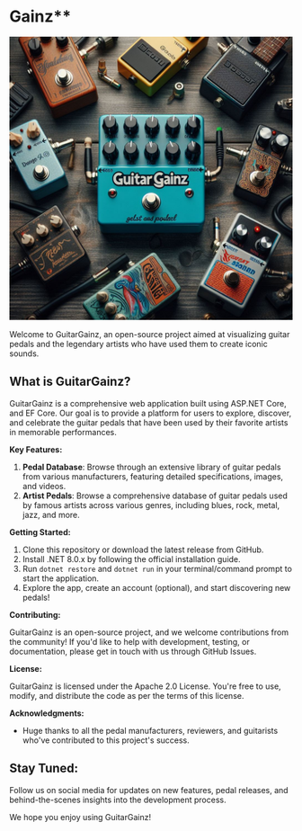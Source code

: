 Gainz**
================
![Image Alt Text](/assets/guitargainz.jpg)

Welcome to GuitarGainz, an open-source project aimed at visualizing guitar pedals and the legendary artists who have used them to create iconic sounds.

**What is GuitarGainz?**
------------------------

GuitarGainz is a comprehensive web application built using ASP.NET Core, and EF Core. Our goal is to provide a platform for users to explore, discover, and celebrate the guitar pedals that have been used by their favorite artists in memorable performances.

**Key Features:**

1. **Pedal Database**: Browse through an extensive library of guitar pedals from various manufacturers, featuring detailed specifications, images, and videos.
3. **Artist Pedals**: Browse a comprehensive database of guitar pedals used by famous artists across various genres, including blues, rock, metal, jazz, and more.

**Getting Started:**

1. Clone this repository or download the latest release from GitHub.
2. Install .NET 8.0.x by following the official installation guide.
3. Run `dotnet restore` and `dotnet run` in your terminal/command prompt to start the application.
4. Explore the app, create an account (optional), and start discovering new pedals!

**Contributing:**

GuitarGainz is an open-source project, and we welcome contributions from the community! If you'd like to help with development, testing, or documentation, please get in touch with us through GitHub Issues.

**License:**

GuitarGainz is licensed under the Apache 2.0 License. You're free to use, modify, and distribute the code as per the terms of this license.

**Acknowledgments:**

* Huge thanks to all the pedal manufacturers, reviewers, and guitarists who've contributed to this project's success.

**Stay Tuned:**
----------------

Follow us on social media for updates on new features, pedal releases, and behind-the-scenes insights into the development process.

We hope you enjoy using GuitarGainz!
